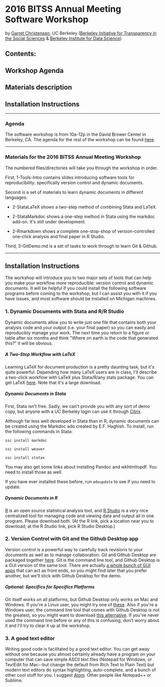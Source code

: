 # 2016 BITSS Annual Meeting Software Workshop
by [Garret Christensen](http://www.ocf.berkeley.edu/~garret),
UC Berkeley ([Berkeley Initiative for Transparency in the Social Sciences](http://www.bitss.org) & [Berkeley Institute for Data Science](http://bids.berkeley.edu))

## Contents:
## Workshop Agenda
## Materials description
## Installation Instructions
-------------------------------
### Agenda
The software workshop is from 10a-12p in the David Brower Center in Berkeley, CA. The agenda for the rest of the workshop can be found [here](http://www.bitss.org/wp-content/uploads/2015/12/AM2016_Agenda-1.pdf).

-------------------------
### Materials for the 2016 BITSS Annual Meeting Workshop

The numbered files/directories will take you through the workshop in order.

First, 1-Tools-Intro contains slides introducing software tools for reproducibility: specifically version control and dynamic documents.

Second is a set of materials to learn dynamic documents in different languages:
* 2-StataLaTeX shows a two-step method of combining Stata and LaTeX.

* 2-StataMarkdoc shows a one-step method in Stata using the markdoc add-on. It's still under development.

* 2-Rmarkdown shows a complete one-stop-shop of version-controlled one-click analysis and final paper in R Studio.

Third, 3-GitDemo.md is a set of tasks to work through to learn Git & Github.

-----------

## Installation Instructions
The workshop will introduce you to two major sets of tools that can help you make your workflow more reproducible: version control and dynamic documents. It will be helpful if you could install the following software programs before coming to the workshop, but I can assist you with it if you have issues, and most software should be installed on Michigan machines.


### 1. Dynamic Documents with Stata and  R/R Studio

Dynamic documents allow you to write just one file that contains both your analysis code and your output (i.e. your final paper) so you can easily and reproducibly manage your work. The next time you return to a figure or table after six months and think "Where on earth is the code that generated this?" it will be obvious.

##### A Two-Step Workflow with LaTeX
Learning LaTeX for document production is a pretty daunting task, but it's quite powerful. Depending how many LaTeX users are in class, I'll describe a two-click workflow with LaTeX plus Stata/R/any stats package. You can get LaTeX [here](https://latex-project.org/ftp.html). Note that it's a large download.

##### Dynamic Documents in Stata

First, Stata isn't free. Sadly, we can't provide you with any sort of demo copy, but anyone with a UC Berkeley login can use it through [Citrix](http://citrix.berkeley.edu).

Although far less well developed in Stata than in R, dynamic documents can be created using the Markdoc ado created by E.F. Haghish. To install, run the following commands in Stata:

```
ssc install markdoc

ssc install weaver

ssc install statax

```
You may also get some links about installing Pandoc and wkhtmltopdf. You need to install those as well.

If you have ever installed these before, run ```adoupdate``` to see if you need to update.

##### Dynamic Documents in R

[R](https://www.r-project.org/) is an open source statistical analysis tool, and [R Studio](https://www.rstudio.com/products/RStudio/) is a very nice centralized tool for managing code and viewing data and output all in one program. Please download both. (At the R link, pick a location near you to download; at the R Studio link, pick R Studio Desktop.)

### 2. Version Control with Git and the Github Desktop app

Version control is a powerful way to carefully track revisions to your documents as well as to manage collaboration. Git and Github Desktop are packaged together [here](https://desktop.github.com/). Git is the command line tool, and Github Desktop is a GUI version of the same tool. There are actually [a whole bunch of GUI apps](https://git-scm.com/downloads/guis) that can act as front ends, so you might find later that you prefer another, but we'll stick with Github Desktop for the demo.

##### Optional: Specifics for Specifics Platforms

Git itself works on all platforms, but Github Desktop only works on Mac and Windows. If you're a Linux user, you might try one of [these](https://git-scm.com/download/gui/linux). Also if you're a Windows user, the command line tool that comes with Github Desktop is not the greatest, so you might want to download [this alternative](https://git-scm.com/download/win). If you've never used the command line before or any of this is confusing, don't worry about it and I'll try to clear it up at the workshop.  


### 3. A good text editor

Writing good code is facilitated by a good text editor. You can get away without one because you almost certainly already have a program on your computer that can save simple ASCII text files (Notepad for Windows, or TextEdit for Mac--but change the default from Rich Text to Plain Text) but modern text editors do syntax highlighting, auto-complete, and a bunch of other cool stuff for you. I suggest [Atom](http://atom.io). Other people like Notepad++ or Sublime.
